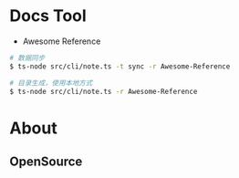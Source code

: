 # Docs Tool

* Awesome Reference

```sh
# 数据同步
$ ts-node src/cli/note.ts -t sync -r Awesome-Reference

# 目录生成，使用本地方式
$ ts-node src/cli/note.ts -r Awesome-Reference
```

# About

## OpenSource
